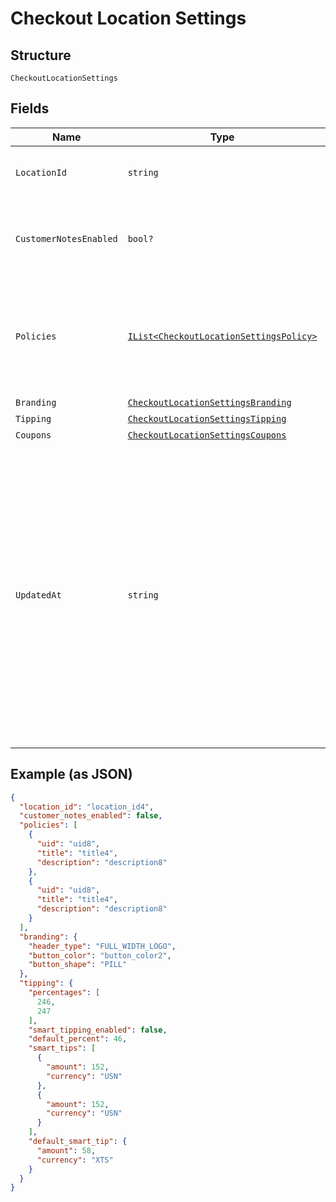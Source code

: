 
# Checkout Location Settings

## Structure

`CheckoutLocationSettings`

## Fields

| Name | Type | Tags | Description |
|  --- | --- | --- | --- |
| `LocationId` | `string` | Optional | The ID of the location that these settings apply to. |
| `CustomerNotesEnabled` | `bool?` | Optional | Indicates whether customers are allowed to leave notes at checkout. |
| `Policies` | [`IList<CheckoutLocationSettingsPolicy>`](../../doc/models/checkout-location-settings-policy.md) | Optional | Policy information is displayed at the bottom of the checkout pages.<br>You can set a maximum of two policies. |
| `Branding` | [`CheckoutLocationSettingsBranding`](../../doc/models/checkout-location-settings-branding.md) | Optional | - |
| `Tipping` | [`CheckoutLocationSettingsTipping`](../../doc/models/checkout-location-settings-tipping.md) | Optional | - |
| `Coupons` | [`CheckoutLocationSettingsCoupons`](../../doc/models/checkout-location-settings-coupons.md) | Optional | - |
| `UpdatedAt` | `string` | Optional | The timestamp when the settings were last updated, in RFC 3339 format.<br>Examples for January 25th, 2020 6:25:34pm Pacific Standard Time:<br>UTC: 2020-01-26T02:25:34Z<br>Pacific Standard Time with UTC offset: 2020-01-25T18:25:34-08:00 |

## Example (as JSON)

```json
{
  "location_id": "location_id4",
  "customer_notes_enabled": false,
  "policies": [
    {
      "uid": "uid8",
      "title": "title4",
      "description": "description8"
    },
    {
      "uid": "uid8",
      "title": "title4",
      "description": "description8"
    }
  ],
  "branding": {
    "header_type": "FULL_WIDTH_LOGO",
    "button_color": "button_color2",
    "button_shape": "PILL"
  },
  "tipping": {
    "percentages": [
      246,
      247
    ],
    "smart_tipping_enabled": false,
    "default_percent": 46,
    "smart_tips": [
      {
        "amount": 152,
        "currency": "USN"
      },
      {
        "amount": 152,
        "currency": "USN"
      }
    ],
    "default_smart_tip": {
      "amount": 58,
      "currency": "XTS"
    }
  }
}
```

